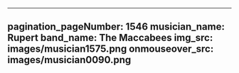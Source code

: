------
pagination_pageNumber: 1546
musician_name: Rupert
band_name: The Maccabees
img_src: images/musician1575.png
onmouseover_src: images/musician0090.png
------